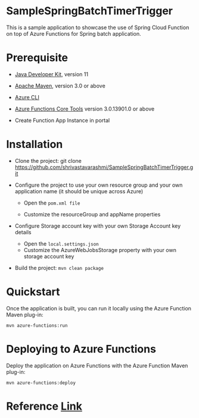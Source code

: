 # SampleSpringBatchTimerTrigger

This is a sample application to showcase the use of Spring Cloud Function on top of Azure Functions for Spring batch application.

# Prerequisite

* [Java Developer Kit](https://docs.microsoft.com/en-us/azure/developer/java/fundamentals/java-support-on-azure), version 11

* [Apache Maven](https://maven.apache.org/), version 3.0 or above

* [Azure CLI](https://docs.microsoft.com/en-us/cli/azure)

* [Azure Functions Core Tools](https://docs.microsoft.com/en-us/azure/azure-functions/functions-run-local#v2) version 3.0.13901.0 or above
* Create Function App Instance in portal

# Installation

* Clone the project: git clone https://github.com/shrivastavarashmi/SampleSpringBatchTimerTrigger.git

* Configure the project to use your own resource group and your own application name (it should be unique across Azure)

  * Open the ``` pom.xml file ```

  * Customize the resourceGroup and appName properties
  
* Configure Storage account key with your own Storage Account key details

  * Open the ``` local.settings.json ```
  * Customize the AzureWebJobsStorage property with your own storage account key

* Build the project: ``` mvn clean package ```

# Quickstart

Once the application is built, you can run it locally using the Azure Function Maven plug-in:

``` mvn azure-functions:run ```

# Deploying to Azure Functions

Deploy the application on Azure Functions with the Azure Function Maven plug-in:

``` mvn azure-functions:deploy ```

# Reference [Link](https://docs.microsoft.com/en-us/azure/developer/java/spring-framework/getting-started-with-spring-cloud-function-in-azure)

